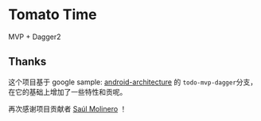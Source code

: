 # Tomato Time 

MVP + Dagger2

## Thanks

这个项目基于 google sample: [android-architecture](https://github.com/googlesamples/android-architecture) 的 ``todo-mvp-dagger``分支，在它的基础上增加了一些特性和贡呢。


再次感谢项目贡献者 [Saúl Molinero](https://github.com/saulmm) ！

## 
